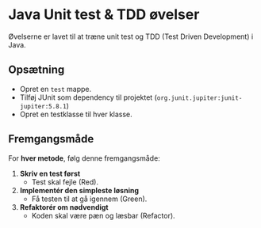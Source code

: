 # Java Unit test & TDD øvelser
Øvelserne er lavet til at træne unit test og TDD (Test Driven Development) i Java.

## Opsætning
- Opret en `test` mappe.
- Tilføj JUnit som dependency til projektet (`org.junit.jupiter:junit-jupiter:5.8.1`)
- Opret en testklasse til hver klasse.

## Fremgangsmåde
For **hver metode**, følg denne fremgangsmåde:

1. **Skriv en test først**
    - Test skal fejle (Red).
2. **Implementér den simpleste løsning**
    - Få testen til at gå igennem (Green).
3. **Refaktorér om nødvendigt**
    - Koden skal være pæn og læsbar (Refactor).

